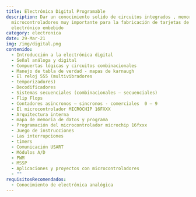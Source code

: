 ```yaml
---
title: Electrónica Digital Programable
description: Dar un conocimiento solido de circuitos integrados , memorias ,
  microcontroladores muy importante para la fabricación de tarjetas de control
  electrónico embebido
category: electronica
date: 29-Mar-21
img: /img/digital.png
contenido:
  - Introducción a la electrónica digital
  - Señal análoga y digital
  - Compuertas lógicas y circuitos combinacionales
  - Manejo de tabla de verdad - mapas de karnaugh
  - El reloj 555 (multivibradores
  - temporizadores)
  - Decodificadores
  - Sistemas secuenciales (combinacionales – secuenciales)
  - Flip Flops
  - Contadores asincronos – sincronos - comerciales  0 – 9
  - El microcontrolador MICROCHIP 16FXXX
  - Arquitectura interna
  - mapa de memoria de datos y programa
  - Programación del microcontrolador microchip 16fxxx
  - Juego de instrucciones
  - Las interrupciones
  - timers
  - Comunicación USART
  - Módulos A/D
  - PWM
  - MSSP
  - Aplicaciones y proyectos con microcontroladores
  - ""
requisitosRecomendados:
  - Conocimiento de electrónica analógica
---
```

